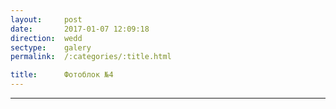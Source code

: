 ```yaml
---
layout:     post
date:       2017-01-07 12:09:18
direction:  wedd
sectype:    galery
permalink:  /:categories/:title.html

title:      Фотоблок №4
---
```


<section class="wedd_galery">                       
    <div id="fotoblock-4" class="owl-carousel owl-theme">
        <a href="#galery" class="item"><div class="img_inline" style="background-image: url(../images/wedd/4_1.jpg)"></div></a>
        <a href="#galery" class="item"><div class="img_inline" style="background-image: url(../images/wedd/4_2.png)"></div></a>
        <a href="#galery" class="item"><div class="img_inline" style="background-image: url(../images/wedd/4_3.jpg)"></div></a>
        <a href="#galery" class="item"><div class="img_inline" style="background-image: url(../images/wedd/4_4.jpg)"></div></a>
        <a href="#galery" class="item"><div class="img_inline" style="background-image: url(../images/wedd/4_5.jpg)"></div></a>
        <a href="#galery" class="item"><div class="img_inline" style="background-image: url(../images/wedd/4_6.jpg)"></div></a>
    </div>
    <div class="container">
        <hr class="style-wedd">
    </div>
</section>
